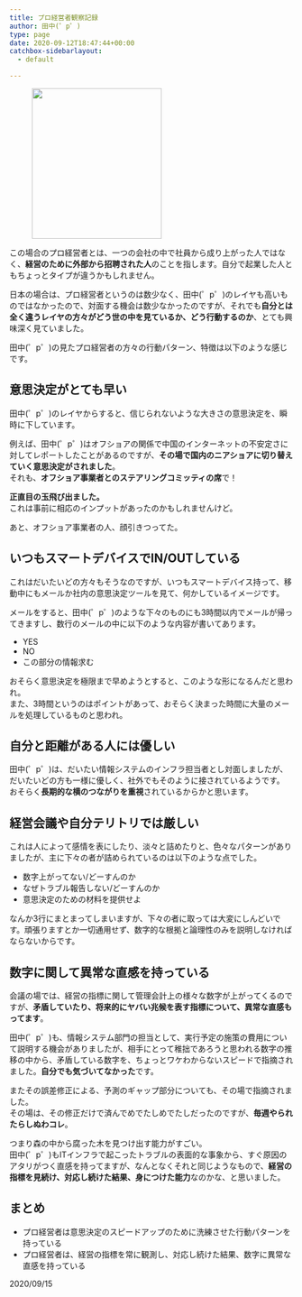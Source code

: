 ```yaml
---
title: プロ経営者観察記録
author: 田中(゜p゜)
type: page
date: 2020-09-12T18:47:44+00:00
catchbox-sidebarlayout:
  - default

---
```

<div class="wp-block-image">
  <figure class="aligncenter size-large is-resized"><img loading="lazy" src="/wp-content/uploads/2020/09/kaisya_desk1_syachou_man.png" alt="" width="230" height="267" /></figure>
</div>

この場合のプロ経営者とは、一つの会社の中で社員から成り上がった人ではなく、**経営のために外部から招聘された人**のことを指します。自分で起業した人ともちょっとタイプが違うかもしれません。  
  
日本の場合は、プロ経営者というのは数少なく、田中(゜p゜)のレイヤも高いものではなかったので、対面する機会は数少なかったのですが、それでも**自分とは全く違うレイヤの方々がどう世の中を見ているか、どう行動するのか**、とても興味深く見ていました。  
  
田中(゜p゜)の見たプロ経営者の方々の行動パターン、特徴は以下のような感じです。

## 意思決定がとても早い

田中(゜p゜)のレイヤからすると、信じられないような大きさの意思決定を、瞬時に下しています。  
  
例えば、田中(゜p゜)はオフショアの関係で中国のインターネットの不安定さに対してレポートしたことがあるのですが、**その場で国内のニアショアに切り替えていく意思決定がされました**。  
それも、**オフショア事業者とのステアリングコミッティの席**で！  
  
**正直目の玉飛び出ました。**  
これは事前に相応のインプットがあったのかもしれませんけど。  
  
あと、オフショア事業者の人、顔引きつってた。

## **いつもスマートデバイスでIN/OUTしている**

これはだいたいどの方々もそうなのですが、いつもスマートデバイス持って、移動中にもメールか社内の意思決定ツールを見て、何かしているイメージです。  
  
メールをすると、田中(゜p゜)のような下々のものにも3時間以内でメールが帰ってきますし、数行のメールの中に以下のような内容が書いてあります。

  * YES
  * NO
  * この部分の情報求む

おそらく意思決定を極限まで早めようとすると、このような形になるんだと思われ。  
また、3時間というのはポイントがあって、おそらく決まった時間に大量のメールを処理しているものと思われ。

## 自分と距離がある人には優しい

田中(゜p゜)は、だいたい情報システムのインフラ担当者とし対面しましたが、だいたいどの方も一様に優しく、社外でもそのように接されているようです。  
おそらく**長期的な横のつながりを重視**されているからかと思います。

## 経営会議や自分テリトリでは厳しい

これは人によって感情を表にしたり、淡々と詰めたりと、色々なパターンがありましたが、主に下々の者が詰められているのは以下のような点でした。

  * 数字上がってない/どーすんのか
  * なぜトラブル報告しない/どーすんのか
  * 意思決定のための材料を提供せよ

なんか3行にまとまってしまいますが、下々の者に取っては大変にしんどいです。頑張りますとか一切通用せず、数字的な根拠と論理性のみを説明しなければならないからです。

## 数字に関して異常な直感を持っている

会議の場では、経営の指標に関して管理会計上の様々な数字が上がってくるのですが、**矛盾していたり、将来的にヤバい兆候を表す指標について、異常な直感もってます**。  
  
田中(゜p゜)も、情報システム部門の担当として、実行予定の施策の費用について説明する機会がありましたが、相手にとって稚拙であろうと思われる数字の推移の中から、矛盾している数字を、ちょっとワケわからないスピードで指摘されました。**自分でも気づいてなかった**です。  
  
またその誤差修正による、予測のギャップ部分についても、その場で指摘されました。  
その場は、その修正だけで済んでめでたしめでたしだったのですが、**毎週やられたらしぬわコレ**。

つまり森の中から腐った木を見つけ出す能力がすごい。  
田中(゜p゜)もITインフラで起こったトラブルの表面的な事象から、すぐ原因のアタリがつく直感を持ってますが、なんとなくそれと同じようなもので、**経営の指標を見続け、対応し続けた結果、身につけた能力**なのかな、と思いました。

## まとめ

  * プロ経営者は意思決定のスピードアップのために洗練させた行動パターンを持っている
  * プロ経営者は、経営の指標を常に観測し、対応し続けた結果、数字に異常な直感を持っている

<p class="has-text-align-right">
  2020/09/15
</p>